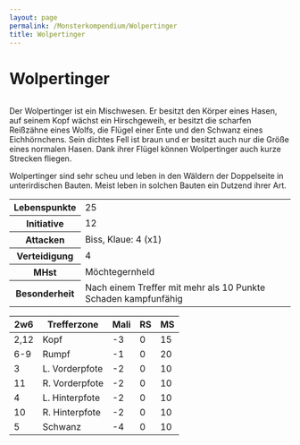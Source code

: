 ```yaml
---
layout: page
permalink: /Monsterkompendium/Wolpertinger
title: Wolpertinger
---
```


# Wolpertinger

<img alt="" src="{{ site.baseurl }}/assets/pics/weltenbuch/gallery/monster/tn2/wolpertinger.jpg"/>

Der Wolpertinger ist ein Mischwesen. Er besitzt den Körper eines Hasen, auf seinem Kopf wächst ein Hirschgeweih, er besitzt die scharfen Reißzähne eines Wolfs, die Flügel einer Ente und den Schwanz eines Eichhörnchens. Sein dichtes Fell ist braun und er besitzt auch nur die Größe eines normalen Hasen. Dank ihrer Flügel können Wolpertinger auch kurze Strecken fliegen.

Wolpertinger sind sehr scheu und leben in den Wäldern der Doppelseite in unterirdischen Bauten. Meist leben in solchen Bauten ein Dutzend ihrer Art.

<table  >
<tbody>
<tr><th>Lebenspunkte</th><td>25</td></tr>
<tr><th>Initiative</th><td>12</td></tr>
<tr><th>Attacken</th><td>Biss, Klaue: 4 (x1)</td></tr>
<tr><th>Verteidigung</th><td>4</td></tr>
<tr><th>MHst</th><td>Möchtegernheld</td></tr>
<tr><th>Besonderheit</th><td>Nach einem Treffer mit mehr als 10 Punkte Schaden kampfunfähig</td></tr>
</tbody>
</table>
<table  >
<thead>
<tr><th>2w6</th><th>Trefferzone</th><th>Mali</th><th>RS</th><th>MS</th></tr>
</thead>
<tbody>
<tr><td>2,12</td><td>Kopf</td><td>-3</td><td>0</td><td>15</td></tr>
<tr><td>6-9</td><td>Rumpf</td><td>-1</td><td>0</td><td>20</td></tr>
<tr><td>3</td><td>L. Vorderpfote</td><td>-2</td><td>0</td><td>10</td></tr>
<tr><td>11</td><td>R. Vorderpfote</td><td>-2</td><td>0</td><td>10</td></tr>
<tr><td>4</td><td>L. Hinterpfote</td><td>-2</td><td>0</td><td>10</td></tr>
<tr><td>10</td><td>R. Hinterpfote</td><td>-2</td><td>0</td><td>10</td></tr>
<tr><td>5</td><td>Schwanz</td><td>-4</td><td>0</td><td>10</td></tr>
</tbody>
</table>
